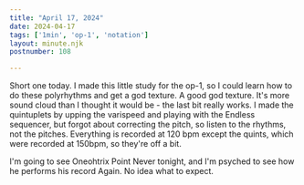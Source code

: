 ```yaml
---
title: "April 17, 2024"
date: 2024-04-17
tags: ['1min', 'op-1', 'notation']
layout: minute.njk
postnumber: 108

---
```


Short one today. I made this little study for the op-1, so I could learn how to do these polyrhythms and get a god texture. A good god texture. It's more sound cloud than I thought it would be - the last bit really works. I made the quintuplets by upping the varispeed and playing with the Endless sequencer, but forgot about correcting the pitch, so listen to the rhythms, not the pitches. Everything is recorded at 120 bpm except the quints, which were recorded at 150bpm, so they're off a bit.

I'm going to see Oneohtrix Point Never tonight, and I'm psyched to see how he performs his record Again. No idea what to expect. 


